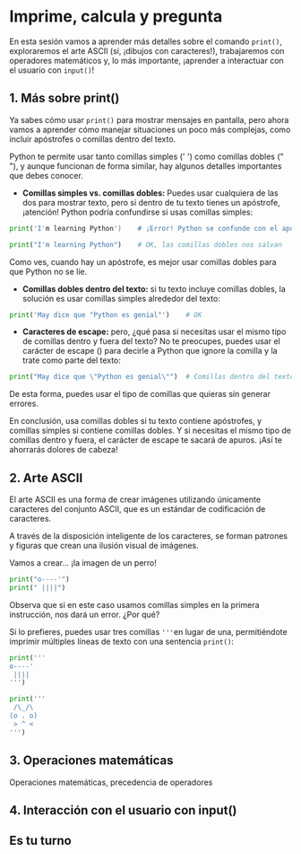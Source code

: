 # Imprime, calcula y pregunta

En esta sesión vamos a aprender más detalles sobre el comando `print()`, exploraremos el arte ASCII (sí, ¡dibujos con caracteres!), trabajaremos con operadores matemáticos y, lo más importante, ¡aprender a interactuar con el usuario con `input()`! 

## 1. Más sobre print()

Ya sabes cómo usar `print()` para mostrar mensajes en pantalla, pero ahora vamos a aprender cómo manejar situaciones un poco más complejas, como incluir apóstrofes o comillas dentro del texto. 

Python te permite usar tanto comillas simples (' ') como comillas dobles (" "), y aunque funcionan de forma similar, hay algunos detalles importantes que debes conocer.

* **Comillas simples vs. comillas dobles:** Puedes usar cualquiera de las dos para mostrar texto, pero si dentro de tu texto tienes un apóstrofe, ¡atención! Python podría confundirse si usas comillas simples:

```py
print('I'm learning Python')    # ¡Error! Python se confunde con el apóstrofe
```

```py
print("I'm learning Python")    # OK, las comillas dobles nos salvan
```

Como ves, cuando hay un apóstrofe, es mejor usar comillas dobles para que Python no se líe.

* **Comillas dobles dentro del texto:** si tu texto incluye comillas dobles, la solución es usar comillas simples alrededor del texto:

```py
print('May dice que "Python es genial"')    # OK
```

* **Caracteres de escape:** pero, ¿qué pasa si necesitas usar el mismo tipo de comillas dentro y fuera del texto? No te preocupes, puedes usar el carácter de escape (\) para decirle a Python que ignore la comilla y la trate como parte del texto:

```py
print("May dice que \"Python es genial\"")  # Comillas dentro del texto, sin dramas
```

De esta forma, puedes usar el tipo de comillas que quieras sin generar errores.

En conclusión, usa comillas dobles si tu texto contiene apóstrofes, y comillas simples si contiene comillas dobles. Y si necesitas el mismo tipo de comillas dentro y fuera, el carácter de escape te sacará de apuros. ¡Así te ahorrarás dolores de cabeza!

## 2. Arte ASCII

El arte ASCII es una forma de crear imágenes utilizando únicamente caracteres del conjunto ASCII, que es un estándar de codificación de caracteres. 

A través de la disposición inteligente de los caracteres, se forman patrones y figuras que crean una ilusión visual de imágenes. 

Vamos a crear... ¡la imagen de un perro!

```py
print("o----'")
print(" ||||")
```

Observa que si en este caso usamos comillas simples en la primera instrucción, nos dará un error. ¿Por qué?

Si lo prefieres, puedes usar tres comillas `'''`en lugar de una, permitiéndote imprimir múltiples líneas de texto con una sentencia `print()`:

```py
print('''
o----'
 ||||
''')
```

```py
print('''
 /\_/\
(o . o)
 > ^ <
''')
```

## 3. Operaciones matemáticas

Operaciones matemáticas, precedencia de operadores


## 4. Interacción con el usuario con input()


## Es tu turno 

